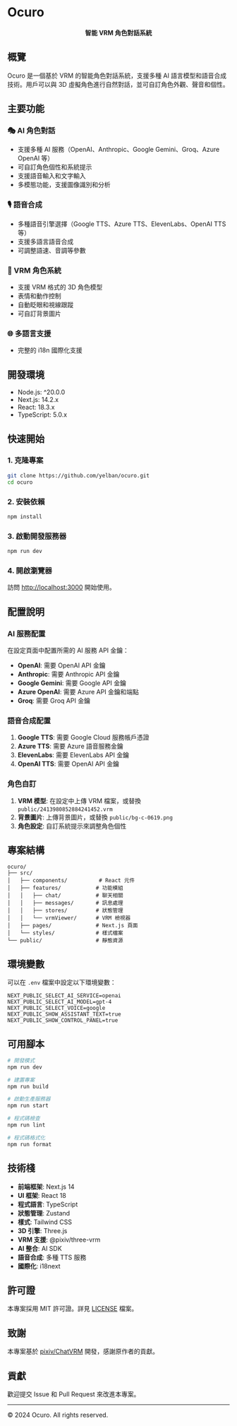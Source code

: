 # Ocuro

<p align="center">
  <strong>智能 VRM 角色對話系統</strong>
</p>

## 概覽

Ocuro 是一個基於 VRM 的智能角色對話系統，支援多種 AI 語言模型和語音合成技術。用戶可以與 3D 虛擬角色進行自然對話，並可自訂角色外觀、聲音和個性。

## 主要功能

### 🎭 AI 角色對話
- 支援多種 AI 服務（OpenAI、Anthropic、Google Gemini、Groq、Azure OpenAI 等）
- 可自訂角色個性和系統提示
- 支援語音輸入和文字輸入
- 多模態功能，支援圖像識別和分析

### 🎙️ 語音合成
- 多種語音引擎選擇（Google TTS、Azure TTS、ElevenLabs、OpenAI TTS 等）
- 支援多語言語音合成
- 可調整語速、音調等參數

### 👤 VRM 角色系統
- 支援 VRM 格式的 3D 角色模型
- 表情和動作控制
- 自動眨眼和視線跟蹤
- 可自訂背景圖片

### 🌐 多語言支援
- 完整的 i18n 國際化支援

## 開發環境

- Node.js: ^20.0.0
- Next.js: 14.2.x
- React: 18.3.x
- TypeScript: 5.0.x

## 快速開始

### 1. 克隆專案

```bash
git clone https://github.com/yelban/ocuro.git
cd ocuro
```

### 2. 安裝依賴

```bash
npm install
```

### 3. 啟動開發服務器

```bash
npm run dev
```

### 4. 開啟瀏覽器

訪問 [http://localhost:3000](http://localhost:3000) 開始使用。

## 配置說明

### AI 服務配置

在設定頁面中配置所需的 AI 服務 API 金鑰：

- **OpenAI**: 需要 OpenAI API 金鑰
- **Anthropic**: 需要 Anthropic API 金鑰
- **Google Gemini**: 需要 Google API 金鑰
- **Azure OpenAI**: 需要 Azure API 金鑰和端點
- **Groq**: 需要 Groq API 金鑰

### 語音合成配置

1. **Google TTS**: 需要 Google Cloud 服務帳戶憑證
2. **Azure TTS**: 需要 Azure 語音服務金鑰
3. **ElevenLabs**: 需要 ElevenLabs API 金鑰
4. **OpenAI TTS**: 需要 OpenAI API 金鑰

### 角色自訂

1. **VRM 模型**: 在設定中上傳 VRM 檔案，或替換 `public/2413980852884241452.vrm`
2. **背景圖片**: 上傳背景圖片，或替換 `public/bg-c-0619.png`
3. **角色設定**: 自訂系統提示來調整角色個性

## 專案結構

```
ocuro/
├── src/
│   ├── components/          # React 元件
│   ├── features/           # 功能模組
│   │   ├── chat/           # 聊天相關
│   │   ├── messages/       # 訊息處理
│   │   ├── stores/         # 狀態管理
│   │   └── vrmViewer/      # VRM 檢視器
│   ├── pages/              # Next.js 頁面
│   └── styles/             # 樣式檔案
└── public/                 # 靜態資源
```

## 環境變數

可以在 `.env` 檔案中設定以下環境變數：

```env
NEXT_PUBLIC_SELECT_AI_SERVICE=openai
NEXT_PUBLIC_SELECT_AI_MODEL=gpt-4
NEXT_PUBLIC_SELECT_VOICE=google
NEXT_PUBLIC_SHOW_ASSISTANT_TEXT=true
NEXT_PUBLIC_SHOW_CONTROL_PANEL=true
```

## 可用腳本

```bash
# 開發模式
npm run dev

# 建置專案
npm run build

# 啟動生產服務器
npm run start

# 程式碼檢查
npm run lint

# 程式碼格式化
npm run format
```

## 技術棧

- **前端框架**: Next.js 14
- **UI 框架**: React 18
- **程式語言**: TypeScript
- **狀態管理**: Zustand
- **樣式**: Tailwind CSS
- **3D 引擎**: Three.js
- **VRM 支援**: @pixiv/three-vrm
- **AI 整合**: AI SDK
- **語音合成**: 多種 TTS 服務
- **國際化**: i18next

## 許可證

本專案採用 MIT 許可證。詳見 [LICENSE](./LICENSE) 檔案。

## 致謝

本專案基於 [pixiv/ChatVRM](https://github.com/pixiv/ChatVRM) 開發，感謝原作者的貢獻。

## 貢獻

歡迎提交 Issue 和 Pull Request 來改進本專案。

---

© 2024 Ocuro. All rights reserved.
